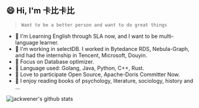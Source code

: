 ## 😄 Hi, I'm 卡比卡比

> `Want to be a better person and want to do great things`

- :musical_score: I'm Learning English through SLA now, and I want to be multi-language learner.
- :crown: I'm working in selectDB. I worked in Bytedance RDS, Nebula-Graph, and had the internship in Tencent, Microsoft, Douyin.
- :beer: Focus on Database optimizer.
- :fish_cake: Language used: Golang, Java, Python, C++, Rust.
- :rice_cracker: Love to participate Open Source, Apache-Doris Committer Now.
- :shaved_ice: I enjoy reading books of psychology, literature, sociology, history and ...

![jackwener's github stats](https://github-readme-stats.vercel.app/api?username=jackwener)
